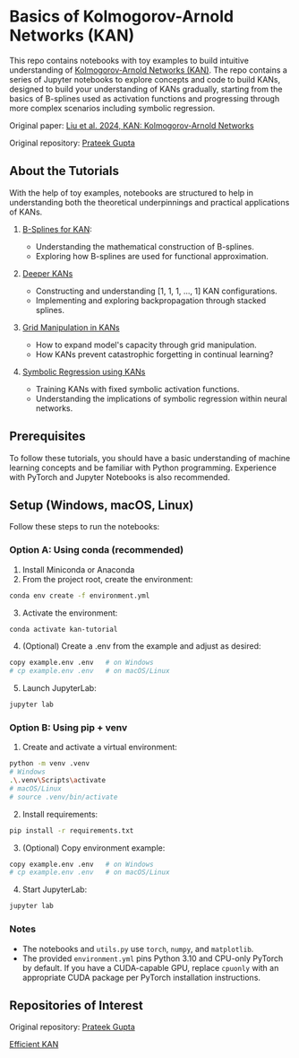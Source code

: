 # Basics of Kolmogorov-Arnold Networks (KAN)

This repo contains notebooks with toy examples to build intuitive understanding of [Kolmogorov-Arnold Networks (KAN)](https://arxiv.org/abs/2404.19756). The repo contains a series of Jupyter notebooks to explore concepts and code to build KANs, designed to build your understanding of KANs gradually, starting from the basics of B-splines used as activation functions and progressing through more complex scenarios including symbolic regression.  

Original paper: [Liu et al. 2024, KAN: Kolmogorov-Arnold Networks](https://arxiv.org/abs/2404.19756)

Original repository: [Prateek Gupta](https://github.com/pg2455/KAN-Tutorial)

## About the Tutorials
With the help of toy examples, notebooks are structured to help in understanding both the theoretical underpinnings and practical applications of KANs. 

1. [B-Splines for KAN](notebooks/1_splines.ipynb): 
    - Understanding the mathematical construction of B-splines.
    - Exploring how B-splines are used for functional approximation.

2. [Deeper KANs](notebooks/2_stacked_splines.ipynb)
   - Constructing and understanding [1, 1, 1, ..., 1] KAN configurations.
   - Implementing and exploring backpropagation through stacked splines.

3. [Grid Manipulation in KANs](notebooks/3_grids.ipynb)
   - How to expand model's capacity through grid manipulation.
   - How KANs prevent catastrophic forgetting in continual learning?

4. [Symbolic Regression using KANs](notebooks/4_symbolic_learning.ipynb)
   - Training KANs with fixed symbolic activation functions.
   - Understanding the implications of symbolic regression within neural networks.

## Prerequisites

To follow these tutorials, you should have a basic understanding of machine learning concepts and be familiar with Python programming. Experience with PyTorch and Jupyter Notebooks is also recommended.

## Setup (Windows, macOS, Linux)

Follow these steps to run the notebooks:

### Option A: Using conda (recommended)

1. Install Miniconda or Anaconda
2. From the project root, create the environment:

```bash
conda env create -f environment.yml
```

3. Activate the environment:

```bash
conda activate kan-tutorial
```

4. (Optional) Create a .env from the example and adjust as desired:

```bash
copy example.env .env   # on Windows
# cp example.env .env   # on macOS/Linux
```

5. Launch JupyterLab:

```bash
jupyter lab
```

### Option B: Using pip + venv

1. Create and activate a virtual environment:

```bash
python -m venv .venv
# Windows
.\.venv\Scripts\activate
# macOS/Linux
# source .venv/bin/activate
```

2. Install requirements:

```bash
pip install -r requirements.txt
```

3. (Optional) Copy environment example:

```bash
copy example.env .env   # on Windows
# cp example.env .env   # on macOS/Linux
```

4. Start JupyterLab:

```bash
jupyter lab
```

### Notes
- The notebooks and `utils.py` use `torch`, `numpy`, and `matplotlib`.
- The provided `environment.yml` pins Python 3.10 and CPU-only PyTorch by default. If you have a CUDA-capable GPU, replace `cpuonly` with an appropriate CUDA package per PyTorch installation instructions.

## Repositories of Interest

Original repository: [Prateek Gupta](https://github.com/pg2455/KAN-Tutorial)

[Efficient KAN](https://github.com/Blealtan/efficient-kan)